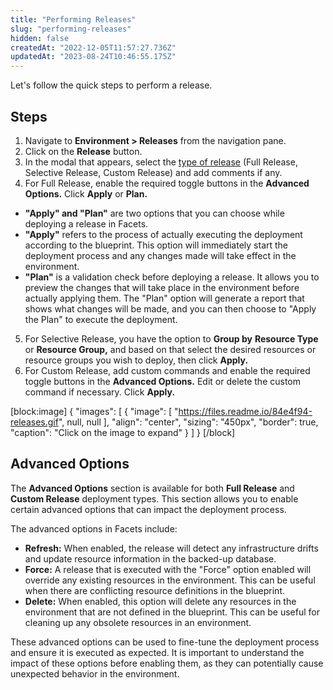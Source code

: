 ```yaml
---
title: "Performing Releases"
slug: "performing-releases"
hidden: false
createdAt: "2022-12-05T11:57:27.736Z"
updatedAt: "2023-08-24T10:46:55.175Z"
---
```

Let's follow the quick steps to perform a release. 

## Steps

1. Navigate to **Environment > Releases** from the navigation pane.
2. Click on the **Release** button.
3. In the modal that appears, select the [type of release](https://readme.facets.cloud/v1.0/docs/releases-concept#introduction) (Full Release, Selective Release, Custom Release) and add comments if any.
4. For Full Release, enable the required toggle buttons in the **Advanced Options.** Click **Apply** or **Plan.**

- **"Apply" and "Plan"** are two options that you can choose while deploying a release in Facets.
- **"Apply"** refers to the process of actually executing the deployment according to the blueprint. This option will immediately start the deployment process and any changes made will take effect in the environment.
- **"Plan"** is a validation check before deploying a release. It allows you to preview the changes that will take place in the environment before actually applying them. The "Plan" option will generate a report that shows what changes will be made, and you can then choose to "Apply the Plan" to execute the deployment.

5. For Selective Release, you have the option to **Group by** **Resource Type** or **Resource Group,** and based on that select the desired resources or resource groups you wish to deploy, then click **Apply.**
6. For Custom Release, add custom commands and enable the required toggle buttons in the **Advanced Options.** Edit or delete the custom command if necessary. Click **Apply.**

[block:image]
{
  "images": [
    {
      "image": [
        "https://files.readme.io/84e4f94-releases.gif",
        null,
        null
      ],
      "align": "center",
      "sizing": "450px",
      "border": true,
      "caption": "Click on the image to expand"
    }
  ]
}
[/block]

## Advanced Options

The **Advanced Options** section is available for both **Full Release** and **Custom Release** deployment types. This section allows you to enable certain advanced options that can impact the deployment process.

The advanced options in Facets include:

- **Refresh:** When enabled, the release will detect any infrastructure drifts and update resource information in the backed-up database.
- **Force:** A release that is executed with the "Force" option enabled will override any existing resources in the environment. This can be useful when there are conflicting resource definitions in the blueprint.
- **Delete:** When enabled, this option will delete any resources in the environment that are not defined in the blueprint. This can be useful for cleaning up any obsolete resources in an environment.

These advanced options can be used to fine-tune the deployment process and ensure it is executed as expected. It is important to understand the impact of these options before enabling them, as they can potentially cause unexpected behavior in the environment.